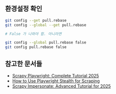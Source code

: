 ## 환경설정 확인

```bash
git config --get pull.rebase
git config --global --get pull.rebase

# False 가 나와야 함. 아니라면

git config --global pull.rebase false
git config pull.rebase false
```

## 참고한 문서들
* [Scrapy Playwright: Complete Tutorial 2025
](https://www.zenrows.com/blog/scrapy-playwright#set-up-a-scrapy-project)
* [How to Use Playwright Stealth for Scraping](https://www.zenrows.com/blog/playwright-stealth#what-is)
* [Scrapy Impersonate: Advanced Tutorial for 2025](https://www.zenrows.com/blog/scrapy-impersonate#why-scrapy-impersonate)